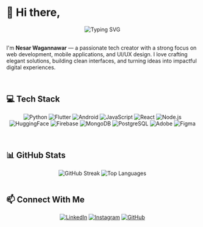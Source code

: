 # 👋 Hi there,
<div align="center">
  <img src="https://readme-typing-svg.herokuapp.com?font=Fira+Code&pause=100&color=2196F3&center=true&vCenter=true&width=535&lines=Web+Developer;App+Developer;UI%2FUX+Enthusiast;&size=40" alt="Typing SVG" />
</div><br>


<p>
  I'm <strong>Nesar Wagannawar</strong> — a passionate tech creator with a strong focus on web development, mobile applications, and UI/UX design. I love crafting elegant solutions, building clean interfaces, and turning ideas into impactful digital experiences.
</p>
<br>

## 💻 Tech Stack

<div align="center">
  
![Python](https://img.shields.io/badge/-Python-3776AB?style=flat-square&logo=python&logoColor=white)
![Flutter](https://img.shields.io/badge/-Flutter-02569B?style=flat-square&logo=flutter&logoColor=white)
![Android](https://img.shields.io/badge/-Android-3DDC84?style=flat-square&logo=android&logoColor=white)
![JavaScript](https://img.shields.io/badge/-JavaScript-F7DF1E?style=flat-square&logo=javascript&logoColor=black)
![React](https://img.shields.io/badge/-React-61DAFB?style=flat-square&logo=react&logoColor=black)
![Node.js](https://img.shields.io/badge/-Node.js-339933?style=flat-square&logo=node.js&logoColor=white)
![HuggingFace](https://img.shields.io/badge/-HuggingFace-FFD43B?style=flat-square&logo=huggingface&logoColor=black)
![Firebase](https://img.shields.io/badge/-Firebase-FFCA28?style=flat-square&logo=firebase&logoColor=black)
![MongoDB](https://img.shields.io/badge/-MongoDB-47A248?style=flat-square&logo=mongodb&logoColor=white)
![PostgreSQL](https://img.shields.io/badge/-PostgreSQL-336791?style=flat-square&logo=postgresql&logoColor=white)
![Adobe](https://img.shields.io/badge/-Adobe-FF0000?style=flat-square&logo=adobe&logoColor=white)
![Figma](https://img.shields.io/badge/-Figma-F24E1E?style=flat-square&logo=figma&logoColor=white)


</div>
<br>

## 📊 GitHub Stats

<div align="center">
  <img src="https://github-readme-streak-stats.herokuapp.com/?user=nesarw&theme=radical" alt="GitHub Streak" /> 
  <img src="https://github-readme-stats.vercel.app/api/top-langs/?username=nesarw&layout=compact&theme=radical" alt="Top Languages" />
</div>
<br>

## 📫 Connect With Me

<div align="center">
  
[![LinkedIn](https://img.shields.io/badge/-LinkedIn-0077B5?style=flat-square&logo=linkedin&logoColor=white)](https://linkedin.com/in/nesarwagannawar)
[![Instagram](https://img.shields.io/badge/-Instagram-E4405F?style=flat-square&logo=instagram&logoColor=white)](https://instagram.com/n.e.s.a.r)
[![GitHub](https://img.shields.io/badge/-GitHub-181717?style=flat-square&logo=github&logoColor=white)](https://github.com/nesarw)
</div>

